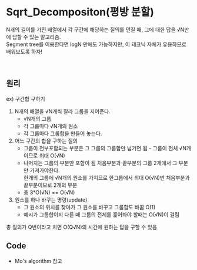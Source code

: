 # Sqrt_Decompositon(평방 분할)

N개의 길이를 가진 배열에서 각 구간에 해당하는 질의를 던질 때, 그에 대한 답을 √N만에 답할 수 있는 알고리즘.  
Segment tree를 이용한다면 logN 만에도 가능하지만, 이 테크닉 자체가 유용하므로 배워보도록 하자!  

</br>

## 원리
ex) 구간합 구하기  

1. N개의 배열을 √N개씩 잘라 그룹을 지어준다.  
    - √N개의 그룹
    - 각 그룹마다 √N개의 원소  
    - 각 그룹마다 그룹합을 만들어 놓는다.  
2. 어느 구간의 합을 구하는 질의
    - 그룹이 전부포함되는 부분은 그 그룹의 그룹합만 넘기면 됨 - 그룹이 전체 √N개 이므로 최대 O(√N)
    - 나머지는 그룹의 부분만 포함이 됨 처음부분과 끝부분의 그룹 2개에서 그 부분만 가져가야한다.  
    한개의 그룹에 √N개의 원소를 가지므로 한그룹에서 최대 O(√N)번 처음부분과 끝부분이므로 2개의 부분
    - 총 3*O(√N) == O(√N)
3. 원소를 하나 바꾸는 명령(update)
    - 그 원소의 위치를 찾아가 그 원소를 바꾸고 그룹합도 바꿈 O(1)
    - 예시가 그룹합이지 다른 때 그룹의 전체를 훑어봐야 할때는 O(√N)이 걸림

총 질의가 Q번이라고 치면 O(Q√N)의 시간에 원하는 답을 구할 수 있음

## Code
* Mo's algorithm 참고
